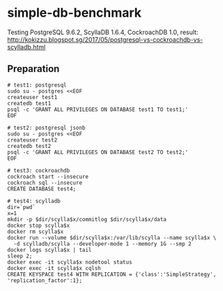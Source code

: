 # simple-db-benchmark

Testing PostgreSQL 9.6.2, ScyllaDB 1.6.4, CockroachDB 1.0, result: http://kokizzu.blogspot.sg/2017/05/postgresql-vs-cockroachdb-vs-scylladb.html

## Preparation

```
# test1: postgresql
sudo su - postgres <<EOF
createuser test1
createdb test1
psql -c 'GRANT ALL PRIVILEGES ON DATABASE test1 TO test1;'
EOF

# test2: postgresql jsonb
sudo su - postgres <<EOF
createuser test2
createdb test2
psql -c 'GRANT ALL PRIVILEGES ON DATABASE test2 TO test2;'
EOF

# test3: cockroachdb
cockroach start --insecure
cockroach sql --insecure
CREATE DATABASE test4;

# test4: scylladb
dir=`pwd`
x=1
mkdir -p $dir/scylla$x/commitlog $dir/scylla$x/data
docker stop scylla$x
docker rm scylla$x
docker run --volume $dir/scylla$x:/var/lib/scylla --name scylla$x \
  -d scylladb/scylla --developer-mode 1 --memory 1G --smp 2
docker logs scylla$x | tail
sleep 2;
docker exec -it scylla$x nodetool status
docker exec -it scylla$x cqlsh 
CREATE KEYSPACE test4 WITH REPLICATION = {'class':'SimpleStrategy', 'replication_factor':1};
```